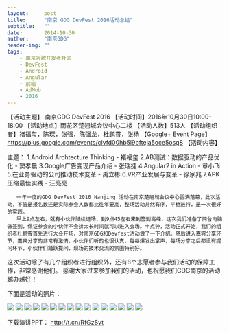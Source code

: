 ```yaml
---
layout:     post
title:      "南京 GDG DevFest 2016活动总结"
subtitle:   ""
date:       2014-10-30
author:     "南京GDG"
header-img: ""
tags:
    - 南京谷歌开发者社区
    - DevFest
    - Android
    - Angular
    - 前端
    - AdMob
    - 2016
---
```


【活动主题】 南京GDG DevFest 2016
【活动时间】2016年10月30日10:00-18:00
【活动地点】雨花区楚翘城会议中心二楼
【活动人数】513人
【活动组织者】褚福玺，陈琛，张强，陈强龙，杜鹏霄，张杨
【Google+ Event Page】https://plus.google.com/events/clvfd00hb5l9bfteja5oce5osg8
【活动内容】

主题：
1.Android Archtecture Thinking - 褚福玺
2.AB测试：数据驱动的产品优化 - 窦孝晨
3.Google广告变现产品介绍 - 张瑞捷
4.Angular2 in Action - 章小飞
5.在业务驱动的公司推动技术变革 - 禹立彬
6.VR产业发展与变革 - 徐家兆
7.APK压缩最佳实践 - 汪亮亮

       一年一度的GDG DevFest 2016 Nanjing 活动在南京楚翘城会议中心圆满落幕，此次活动，不管是报名数还是实际参会人数都比往年要高，整场活动井然有序，平稳进行，是一次很好的实践。
       早上9点左右，就有小伙伴陆续进场，到9点45左右来到签到高峰，这次我们准备了两台电脑做签到，保证参会的小伙伴不会排太长时间就可以进入会场。十点钟，活动正式开始，我们的组织者杜鹏霄首先进行大会开场，对南京GDG和Devfest活动做了一下介绍。随后进入嘉宾分享环节，嘉宾分享的非常有激情，小伙伴们听的也很认真，每每爆发出掌声，每场分享之后都设有提问环节，小伙伴们踊跃提问，现场的技术交流的氛围特别好。
这次活动除了有几个组织者进行组织外，还有8个志愿者参与我们活动的保障工作，非常感谢他们。
       感谢大家过来参加我们的活动，也祝愿我们GDG南京的活动越办越好！

下面是活动的照片：

![](http://www.chinagdg.com/data/attachment/forum/201611/13/194939kzssydnnwgkfdnf3.jpg)
![](http://www.chinagdg.com/data/attachment/forum/201611/13/194940dyjrrbrr3rpf9tp5.jpg)
![](http://www.chinagdg.com/data/attachment/forum/201611/13/194933it7v20j7t2vo73jm.jpg)
![](http://www.chinagdg.com/data/attachment/forum/201611/13/194934zrjit0o0l6p0i5tt.jpg)
![](http://www.chinagdg.com/data/attachment/forum/201611/13/194935la2s8c622zecuurm.jpg)
![](http://www.chinagdg.com/data/attachment/forum/201611/13/194937wk4484kjdw884hc4.jpg)
![](http://www.chinagdg.com/data/attachment/forum/201611/13/194938wlfevbzliuzb3ubi.jpg)
![](http://www.chinagdg.com/data/attachment/forum/201611/13/194937zkap1hza11qqkuhw.jpg)
![](http://www.chinagdg.com/data/attachment/forum/201611/13/194936vojazu5yu85zz8qh.jpg)
![](http://www.chinagdg.com/data/attachment/forum/201611/13/194939ncdhih5v4zwsvjwj.jpg)
![](http://www.chinagdg.com/data/attachment/forum/201611/13/194940v2i13iol3ne6uquf.jpg)
![](http://www.chinagdg.com/data/attachment/forum/201611/13/194940zq47lln7cgx10336.jpg)
![](http://www.chinagdg.com/data/attachment/forum/201611/13/194937ovtwfl88ljzm5zlq.jpg)
![](http://www.chinagdg.com/data/attachment/forum/201611/13/194938w6ut00rtuettnev5.jpg)
![](http://www.chinagdg.com/data/attachment/forum/201611/13/194939jj6qzd8fto78c6tf.jpg)
![](http://www.chinagdg.com/data/attachment/forum/201611/13/194936rpe2e2zneqttqiro.jpg)

下载演讲PPT： http://t.cn/RfGzSvt
